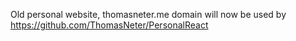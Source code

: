 Old personal website, thomasneter.me domain will now be used by https://github.com/ThomasNeter/PersonalReact

